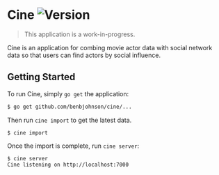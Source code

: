 Cine ![Version](http://img.shields.io/badge/status-beta-blue.png)
====

> This application is a work-in-progress.

Cine is an application for combing movie actor data with social network data
so that users can find actors by social influence.


## Getting Started

To run Cine, simply `go get` the application:

```sh
$ go get github.com/benbjohnson/cine/...
```

Then run `cine import` to get the latest data.

```
$ cine import
```

Once the import is complete, run `cine server`:

```
$ cine server
Cine listening on http://localhost:7000
```
